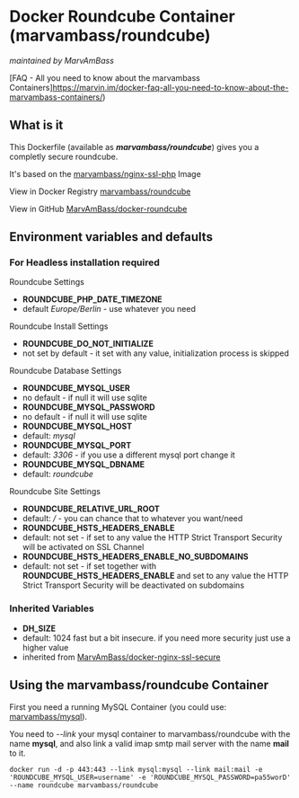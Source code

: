 # Docker Roundcube Container (marvambass/roundcube)
_maintained by MarvAmBass_

[FAQ - All you need to know about the marvambass Containers]https://marvin.im/docker-faq-all-you-need-to-know-about-the-marvambass-containers/)

## What is it

This Dockerfile (available as ___marvambass/roundcube___) gives you a completly secure roundcube.

It's based on the [marvambass/nginx-ssl-php](https://registry.hub.docker.com/u/marvambass/nginx-ssl-php/) Image

View in Docker Registry [marvambass/roundcube](https://registry.hub.docker.com/u/marvambass/roundcube/)

View in GitHub [MarvAmBass/docker-roundcube](https://github.com/MarvAmBass/docker-roundcube)

## Environment variables and defaults

### For Headless installation required

Roundcube Settings

* __ROUNDCUBE\_PHP\_DATE_TIMEZONE__
 * default _Europe/Berlin_ - use whatever you need

Roundcube Install Settings

* __ROUNDCUBE\_DO\_NOT_INITIALIZE__
 * not set by default - it set with any value, initialization process is skipped

Roundcube Database Settings

* __ROUNDCUBE\_MYSQL\_USER__
 * no default - if null it will use sqlite
* __ROUNDCUBE\_MYSQL\_PASSWORD__
 * no default - if null it will use sqlite
* __ROUNDCUBE\_MYSQL\_HOST__
 * default: _mysql_
* __ROUNDCUBE\_MYSQL\_PORT__
 * default: _3306_ - if you use a different mysql port change it
* __ROUNDCUBE\_MYSQL\_DBNAME__
 * default: _roundcube_

Roundcube Site Settings

* __ROUNDCUBE\_RELATIVE\_URL\_ROOT__
 * default: _/_ - you can chance that to whatever you want/need
* __ROUNDCUBE\_HSTS\_HEADERS\_ENABLE__
 * default: not set - if set to any value the HTTP Strict Transport Security will be activated on SSL Channel
* __ROUNDCUBE\_HSTS\_HEADERS\_ENABLE\_NO\_SUBDOMAINS__
 * default: not set - if set together with __ROUNDCUBE\_HSTS\_HEADERS\_ENABLE__ and set to any value the HTTP Strict Transport Security will be deactivated on subdomains

### Inherited Variables

* __DH\_SIZE__
 * default: 1024 fast but a bit insecure. if you need more security just use a higher value
 * inherited from [MarvAmBass/docker-nginx-ssl-secure](https://github.com/MarvAmBass/docker-nginx-ssl-secure)

## Using the marvambass/roundcube Container

First you need a running MySQL Container (you could use: [marvambass/mysql](https://registry.hub.docker.com/u/marvambass/mysql/)).

You need to _--link_ your mysql container to marvambass/roundcube with the name __mysql__, and also link a valid imap smtp mail server with the name __mail__ to it.

    docker run -d -p 443:443 --link mysql:mysql --link mail:mail -e 'ROUNDCUBE_MYSQL_USER=username' -e 'ROUNDCUBE_MYSQL_PASSWORD=pa55worD' --name roundcube marvambass/roundcube

